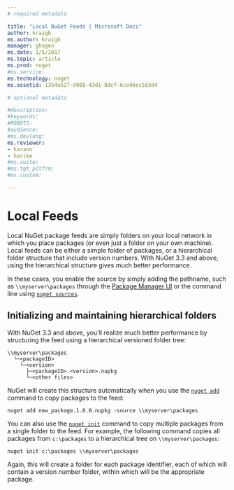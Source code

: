 ```yaml
---
# required metadata

title: "Local NuGet Feeds | Microsoft Docs"
author: kraigb
ms.author: kraigb
manager: ghogen
ms.date: 1/5/2017
ms.topic: article
ms.prod: nuget
#ms.service:
ms.technology: nuget
ms.assetid: 1354a527-d988-43d1-8dcf-6ce46ec5d3d4

# optional metadata

#description:
#keywords:
#ROBOTS:
#audience:
#ms.devlang:
ms.reviewer:
- karann
- harikm
#ms.suite:
#ms.tgt_pltfrm:
#ms.custom:

---
```

# Local Feeds

Local NuGet package feeds are simply folders on your local network in which you place packages (or even just a folder on your own machine). Local feeds can be either a simple folder of packages, or a hierarchical folder structure that include version numbers. With NuGet 3.3 and above, using the hierarchical structure gives much better performance.

In these cases, you enable the source by simply adding the pathname, such as `\\myserver\packages` through the [Package Manager UI](../tools/package-manager-ui.md#package-sources) or the command line using [`nuget sources`](../tools/nuget.exe-cli-reference.md#sources).

## Initializing and maintaining hierarchical folders

With NuGet 3.3 and above, you'll realize much better performance by structuring the feed using a hierarchical versioned folder tree:

	\\myserver\packages
      └─<packageID>
        └─<version>	
          ├─<packageID>.<version>.nupkg	
          └─<other files>

NuGet will create this structure automatically when you use the [`nuget add`](../tools/nuget.exe-cli-reference.md#add) command to copy packages to the feed:

    nuget add new_package.1.0.0.nupkg -source \\myserver\packages

You can also use the [`nuget init`](../tools/nuget.exe-cli-reference.md#init) command to copy multiple packages from a single folder to the feed. For example, the following command copies all packages from `c:\packages` to a hierarchical tree on `\\myserver\packages`:

    nuget init c:\packages \\myserver\packages

Again, this will create a folder for each package identifier, each of which will contain a version number folder, within which will be the appropriate package.
